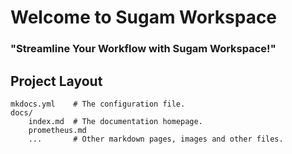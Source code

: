 # Welcome to Sugam Workspace

### "Streamline Your Workflow with Sugam Workspace!"

## Project Layout

    mkdocs.yml    # The configuration file.
    docs/
        index.md  # The documentation homepage.
        prometheus.md
        ...       # Other markdown pages, images and other files.
